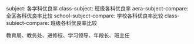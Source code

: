 subject: 各学科优良率
class-subject: 班级各科优良率
aera-subject-compare: 全区各科优良率比较
school-subject-compare: 学校各科优良率比较
class-subiect-compare: 	班级各科优良率比较


教育局、教务处、进修校、学习领导、年段长、班主任